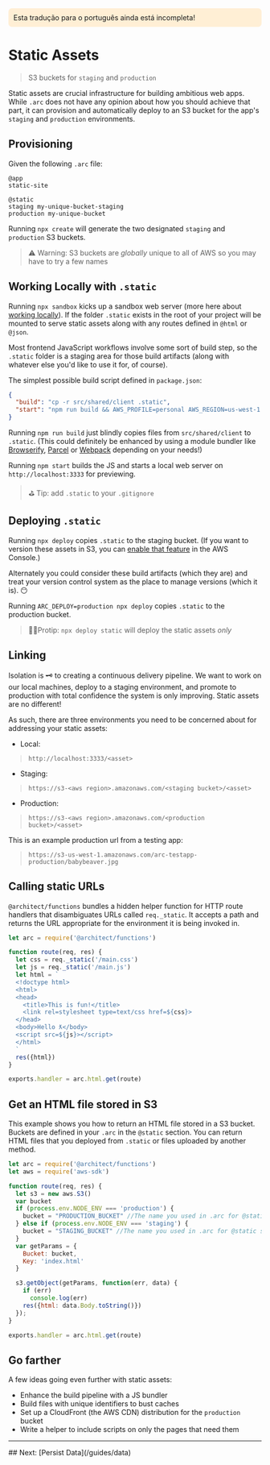 <div style=background:papayawhip;padding:10px;border-radius:7px;>Esta tradução para o português ainda está incompleta!</div>

# Static Assets 

> S3 buckets for `staging` and `production`

Static assets are crucial infrastructure for building ambitious web apps. While `.arc` does not have any opinion about how you should achieve that part, it can provision and automatically deploy to an S3 bucket for the app's `staging` and `production` environments.

## Provisioning

Given the following `.arc` file:

```arc
@app
static-site

@static
staging my-unique-bucket-staging
production my-unique-bucket
```

Running `npx create` will generate the two designated `staging` and `production` S3 buckets.

> ⚠️ Warning: S3 buckets are _globally_ unique to all of AWS so you may have to try a few names

## Working Locally with `.static`

Running `npx sandbox` kicks up a sandbox web server (more here about [working locally](/guides/offline)). If the folder `.static` exists in the root of your project will be mounted to serve static assets along with any routes defined in `@html` or `@json`.

Most frontend JavaScript workflows involve some sort of build step, so the `.static` folder is a staging area for those build artifacts (along with whatever else you'd like to use it for, of course).

The simplest possible build script defined in `package.json`:

```json
{
  "build": "cp -r src/shared/client .static",
  "start": "npm run build && AWS_PROFILE=personal AWS_REGION=us-west-1 NODE_ENV=testing arc-sandbox"
}
```

Running `npm run build` just blindly copies files from `src/shared/client` to `.static`. (This could definitely be enhanced by using a module bundler like [Browserify](http://browserify.org/), [Parcel](https://parceljs.org/) or [Webpack](https://webpack.js.org/) depending on your needs!)

Running `npm start` builds the JS and starts a local web server on `http://localhost:3333` for previewing.

> ⛳️ Tip: add `.static` to your `.gitignore`

## Deploying `.static`

Running `npx deploy` copies `.static` to the staging bucket. (If you want to version these assets in S3, you can [enable that feature](https://docs.aws.amazon.com/AmazonS3/latest/dev/Versioning.html) in the AWS Console.)

Alternately you could consider these build artifacts (which they are) and treat your version control system as the place to manage versions (which it is). 😶

Running `ARC_DEPLOY=production npx deploy` copies `.static` to the production bucket. 

> 🏌️‍♀️Protip: `npx deploy static` will deploy the static assets _only_

## Linking

Isolation is 🗝 to creating a continuous delivery pipeline. We want to work on our local machines, deploy to a staging environment, and promote to production with total confidence the system is only improving. Static assets are no different!

As such, there are three environments you need to be concerned about for addressing your static assets:

- Local:
> `http://localhost:3333/<asset>`
- Staging:
> `https://s3-<aws region>.amazonaws.com/<staging bucket>/<asset>`
- Production:
> `https://s3-<aws region>.amazonaws.com/<production bucket>/<asset>`

This is an example production url from a testing app:
> `https://s3-us-west-1.amazonaws.com/arc-testapp-production/babybeaver.jpg`

## Calling static URLs

`@architect/functions` bundles a hidden helper function for HTTP route handlers that disambiguates URLs called `req._static`. It accepts a path and returns the URL appropriate for the environment it is being invoked in.

```javascript
let arc = require('@architect/functions')

function route(req, res) {
  let css = req._static('/main.css')
  let js = req._static('/main.js')
  let html = `
  <!doctype html>
  <html>
  <head>
    <title>This is fun!</title>
    <link rel=stylesheet type=text/css href=${css}>
  </head>
  <body>Hello ƛ</body>
  <script src=${js}></script>
  </html>
  `
  res({html})
}

exports.handler = arc.html.get(route)
```

## Get an HTML file stored in S3

This example shows you how to return an HTML file stored in a S3 bucket. Buckets are defined in your `.arc` in the `@static` section. You can return HTML files that you deployed from `.static` or files uploaded by another method.

```javascript
let arc = require('@architect/functions')
let aws = require('aws-sdk')

function route(req, res) {
  let s3 = new aws.S3()
  var bucket
  if (process.env.NODE_ENV === 'production') {
    bucket = "PRODUCTION_BUCKET" //The name you used in .arc for @static production 
  } else if (process.env.NODE_ENV === 'staging') {
    bucket = "STAGING_BUCKET" //The name you used in .arc for @static staging 
  }
  var getParams = {
    Bucket: bucket,
    Key: 'index.html'
  }

  s3.getObject(getParams, function(err, data) {
    if (err)
      console.log(err)
    res({html: data.Body.toString()})
  });
}

exports.handler = arc.html.get(route)
```

## Go farther

A few ideas going even further with static assets:
- Enhance the build pipeline with a JS bundler
- Build files with unique identifiers to bust caches
- Set up a CloudFront (the AWS CDN) distribution for the `production` bucket
- Write a helper to include scripts on only the pages that need them

<hr>
## Next: [Persist Data](/guides/data)
